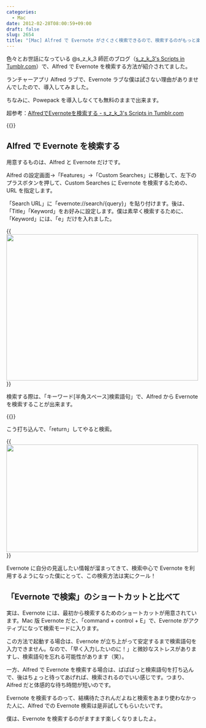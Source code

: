 ```yaml
---
categories:
  - Mac
date: 2012-02-28T08:00:59+09:00
draft: false
slug: 2654
title: "[Mac] Alfred で Evernote がさくさく検索できるので、検索するのがもっと楽しくなった"
---
```


色々とお世話になっている @s_z_k_3 師匠のブログ（[s_z_k_3's Scripts in Tumblr.com](http://szk3s-scripts-in.tumblr.com/)）で、Alfred で Evernote を検索する方法が紹介されてました。

ランチャーアプリ Alfred ラブで、Evernote ラブな僕は試さない理由がありませんでしたので、導入してみました。

ちなみに、Powepack を導入しなくても無料のままで出来ます。

超参考：[AlfredでEvernoteを検索する - s_z_k_3's Scripts in Tumblr.com](http://szk3s-scripts-in.tumblr.com/post/13877445392/search-evernote-by-alfred)

{{<app id="405843582" title="Alfred 1.0（無料）" src="http://a3.mzstatic.com/us/r1000/097/Purple/e1/d8/82/mzi.njcalvnn.100x100-75.png">}}

## Alfred で Evernote を検索する

用意するものは、Alfred と Evernote だけです。

Alfred の設定画面→「Features」→「Custom Searches」に移動して、左下のプラスボタンを押して、Custom Searches に Evernote を検索するための、URL を指定します。

「Search URL」に「evernote://search/{query}」を貼り付けます。後は、「Title」「Keyword」をお好みに設定します。僕は素早く検索するために、「Keyword」には、「e」だけを入れました。

{{<img alt="" src="/images/2012/02/2654_1.png" width="500" height="382">}}

検索する際は、「キーワード[半角スペース]検索語句」で、Alfred から Evernote を検索することが出来ます。

{{<img alt="" src="/images/2012/02/2654_2.png">}}

こう打ち込んで、「return」してやると検索。

{{<img alt="" src="/images/2012/02/2654_3.png" width="500" height="281">}}

Evernote に自分の見返したい情報が溜まってきて、検索中心で Evernote を利用するようになった僕にとって、この検索方法は実にクール！

## 「Evernote で検索」のショートカットと比べて

実は、Evernote には、最初から検索するためのショートカットが用意されています。Mac 版 Evernote だと、「command + control + E」で、Evernote がアクティブになって検索モードに入ります。

この方法で起動する場合は、Evernote が立ち上がって安定するまで検索語句を入力できません。なので、「早く入力したいのに！」と微妙なストレスがありますし、検索語句を忘れる可能性があります（笑）。

一方、Alfred で Evernote を検索する場合は、ばばばっと検索語句を打ち込んで、後はちょっと待ってあげれば、検索されるのでいい感じです。つまり、Alfred だと体感的な待ち時間が短いのです。

Evernote を検索するのって、結構待たされんだよねと検索をあまり使わなかった人に、Alfred での Evernote 検索は是非試してもらいたいです。

僕は、Evernote を検索するのがますます楽しくなりましたよ。
